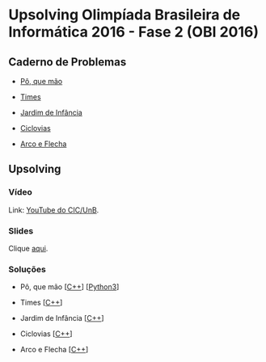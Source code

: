 # Upsolving Olimpíada Brasileira de Informática 2016 - Fase 2 (OBI 2016)

## Caderno de Problemas

- [Pô, que mão](https://olimpiada.ic.unicamp.br/pratique/pu/2016/f2/pokemon/)

- [Times](https://olimpiada.ic.unicamp.br/pratique/pu/2016/f2/times/)

- [Jardim de Infância](https://olimpiada.ic.unicamp.br/pratique/pu/2016/f2/jardim/)

- [Ciclovias](https://olimpiada.ic.unicamp.br/pratique/pu/2016/f2/ciclovias/)

- [Arco e Flecha](https://olimpiada.ic.unicamp.br/pratique/pu/2016/f2/arco-online/)

## Upsolving

### Vídeo

Link: [YouTube do CIC/UnB](https://www.youtube.com/watch?v=O4Zp-vUBOf8).

### Slides

Clique [aqui](https://www.youtube.com/watch?v=O4Zp-vUBOf8).

### Soluções

- Pô, que mão [[C++](https://github.com/viniciusrpb/obi2016fase2/blob/main/pokemon.cpp)] [[Python3](https://github.com/viniciusrpb/obi2016fase2/blob/main/pokepiton.py)]

- Times [[C++](https://github.com/viniciusrpb/obi2016fase2/blob/main/times.cpp)]

- Jardim de Infância [[C++](https://github.com/viniciusrpb/obi2016fase2/blob/main/jardim_infancia.cpp)]

- Ciclovias [[C++](https://github.com/viniciusrpb/obi2016fase2/blob/main/ciclovias.cpp)]

- Arco e Flecha [[C++](https://github.com/viniciusrpb/obi2016fase2/blob/main/arco_flecha.cpp)]
